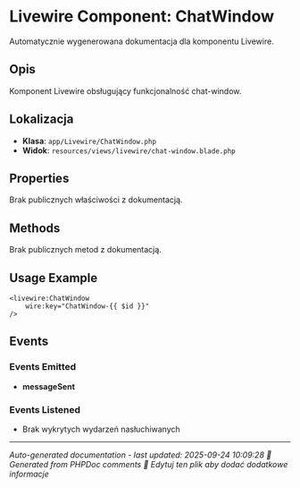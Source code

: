 # Livewire Component: ChatWindow

Automatycznie wygenerowana dokumentacja dla komponentu Livewire.

## Opis
Komponent Livewire obsługujący funkcjonalność chat-window.

## Lokalizacja
- **Klasa**: `app/Livewire/ChatWindow.php`
- **Widok**: `resources/views/livewire/chat-window.blade.php`



## Properties
Brak publicznych właściwości z dokumentacją.

## Methods
Brak publicznych metod z dokumentacją.

## Usage Example
```blade
<livewire:ChatWindow
    wire:key="ChatWindow-{{ $id }}"
/>
```

## Events

### Events Emitted
- **messageSent**

### Events Listened
- Brak wykrytych wydarzeń nasłuchiwanych

---
*Auto-generated documentation - last updated: 2025-09-24 10:09:28*
*🤖 Generated from PHPDoc comments*
*📝 Edytuj ten plik aby dodać dodatkowe informacje*